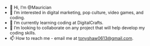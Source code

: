 - 👋 Hi, I’m @Maurician
- 👀 I’m interested in digital marketing, pop culture, video games, and coding.
- 🌱 I’m currently learning coding at DigitalCrafts.
- 💞️ I’m looking to collaborate on any project that will help develop my coding skills.
- 📫 How to reach me - email me at tonyshaw0613@gmail.com.

<!---
Maurician/Maurician is a ✨ special ✨ repository because its `README.md` (this file) appears on your GitHub profile.
You can click the Preview link to take a look at your changes.
--->
